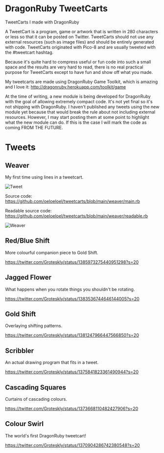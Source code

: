 # DragonRuby TweetCarts
TweetCarts I made with DragonRuby

A TweetCart is a program, game or artwork that is written in 280 characters or less so that it can be posted on Twitter. TweetCarts should not use any external resources (such as image files) and should be entirely generated with code. TweetCarts originated with Pico-8 and are usually tweeted with the #tweetcart hashtag.

Because it's quite hard to compress useful or fun code into such a small space and the results are very hard to read, there is no real practical purpose for TweetCarts except to have fun and show off what you made.

My tweetcarts are made using DragonRuby Game Toolkit, which is amazing and I love it: http://dragonruby.herokuapp.com/toolkit/game

At the time of writing, a new module is being developed for DragonRuby with the goal of allowing extremely compact code. It's not yet final so it's not shipping with DragonRuby. I haven't published any tweets using the new module yet because that would break the rule about not including external resources. However, I may start posting them at some point to highlight what the new module can do. If this is the case I will mark the code as coming FROM THE FUTURE.

# Tweets

## Weaver
My first time using lines in a tweetcart.

![Tweet](https://twitter.com/Groteskly/status/1388909952895488000)

Source code: https://github.com/oeloeloel/tweetcarts/blob/main/weaver/main.rb

Readable source code: https://github.com/oeloeloel/tweetcarts/blob/main/weaver/readable.rb

![Weaver](https://github.com/oeloeloel/tweetcarts/blob/main/weaver/weaver20fps.gif)

## Red/Blue Shift
More colourful companion piece to Gold Shift.

https://twitter.com/Groteskly/status/1385973275440951298?s=20

## Jagged Flower
What happens when you rotate things you shouldn't be rotating.

https://twitter.com/Groteskly/status/1383536744646144005?s=20

## Gold Shift
Overlaying shifting patterns.

https://twitter.com/Groteskly/status/1381247966447566850?s=20

## Scribbler
An actual drawing program that fits in a tweet.

https://twitter.com/Groteskly/status/1375841823361490944?s=20

## Cascading Squares
Curtains of cascading colours.

https://twitter.com/Groteskly/status/1373668110482427906?s=20

## Colour Swirl
The world's first DragonRuby tweetcart!

https://twitter.com/Groteskly/status/1370904286742380548?s=20
